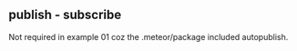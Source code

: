 publish - subscribe
-------------------

Not required in example 01 coz the .meteor/package included autopublish.

